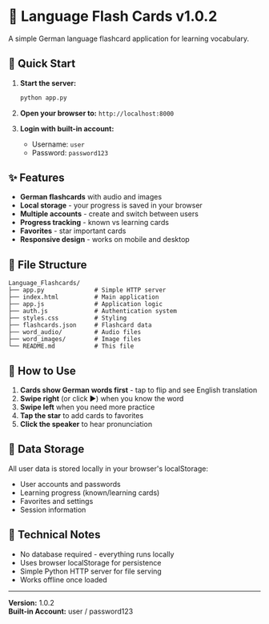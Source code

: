 # 🎴 Language Flash Cards v1.0.2

A simple German language flashcard application for learning vocabulary.

## 🚀 Quick Start

1. **Start the server:**
   ```bash
   python app.py
   ```

2. **Open your browser to:** `http://localhost:8000`

3. **Login with built-in account:**
   - Username: `user`
   - Password: `password123`

## ✨ Features

- **German flashcards** with audio and images
- **Local storage** - your progress is saved in your browser
- **Multiple accounts** - create and switch between users
- **Progress tracking** - known vs learning cards
- **Favorites** - star important cards
- **Responsive design** - works on mobile and desktop

## 📁 File Structure

```
Language_Flashcards/
├── app.py              # Simple HTTP server
├── index.html          # Main application
├── app.js              # Application logic
├── auth.js             # Authentication system
├── styles.css          # Styling
├── flashcards.json     # Flashcard data
├── word_audio/         # Audio files
├── word_images/        # Image files
└── README.md           # This file
```

## 🎯 How to Use

1. **Cards show German words first** - tap to flip and see English translation
2. **Swipe right** (or click ▶️) when you know the word
3. **Swipe left** when you need more practice
4. **Tap the star** to add cards to favorites
5. **Click the speaker** to hear pronunciation

## 💾 Data Storage

All user data is stored locally in your browser's localStorage:
- User accounts and passwords
- Learning progress (known/learning cards)
- Favorites and settings
- Session information

## 🔧 Technical Notes

- No database required - everything runs locally
- Uses browser localStorage for persistence
- Simple Python HTTP server for file serving
- Works offline once loaded

---

**Version:** 1.0.2  
**Built-in Account:** user / password123
